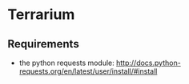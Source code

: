 # Terrarium

## Requirements

- the python requests module: http://docs.python-requests.org/en/latest/user/install/#install
